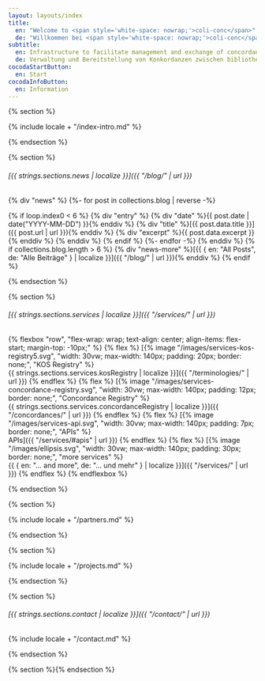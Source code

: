 ```yaml
---
layout: layouts/index
title:
  en: "Welcome to <span style='white-space: nowrap;'>coli-conc</span>"
  de: "Willkommen bei <span style='white-space: nowrap;'>coli-conc</span>"
subtitle:
  en: Infrastructure to facilitate management and exchange of concordances between library knowledge organization systems
  de: Verwaltung und Bereitstellung von Konkordanzen zwischen bibliothekarischen Wissensorganisationsystemen
cocodaStartButton:
  en: Start
cocodaInfoButton:
  en: Information
---
```


{% section %}

{% include locale + "/index-intro.md" %}

{% endsection %}

{% section %}

###### [{{ strings.sections.news | localize }}]({{ "/blog/" | url }})
{% div "news" %}
{%- for post in collections.blog | reverse -%}
  <!-- Show 6 latest news. -->
  {% if loop.index0 < 6 %}
    {% div "entry" %}
      {% div "date" %}{{ post.date | date("YYYY-MM-DD") }}{% enddiv %}
      {% div "title" %}[{{ post.data.title }}]({{ post.url | url }}){% enddiv %}
      {% div "excerpt" %}{{ post.data.excerpt }}{% enddiv %}
    {% enddiv %}
  {% endif %}
{%- endfor -%}
{% enddiv %}
{% if collections.blog.length > 6 %}
  {% div "news-more" %}[{{ { en: "All Posts", de: "Alle Beiträge" } | localize }}]({{ "/blog/" | url }}){% enddiv %}
{% endif %}

{% endsection %}

{% section %}

###### [{{ strings.sections.services | localize }}]({{ "/services/" | url }})

{% flexbox "row", "flex-wrap: wrap; text-align: center; align-items: flex-start; margin-top: -10px;" %}
  {% flex %}
  [{% image "/images/services-kos-registry5.svg", "width: 30vw; max-width: 140px; padding: 20px; border: none;", "KOS Registry" %}<br>{{ strings.sections.services.kosRegistry | localize }}]({{ "/terminologies/" | url }})
  {% endflex %}
  {% flex %}
  [{% image "/images/services-concordance-registry.svg", "width: 30vw; max-width: 140px; padding: 12px; border: none;", "Concordance Registry" %}<br>{{ strings.sections.services.concordanceRegistry | localize }}]({{ "/concordances/" | url }})
  {% endflex %}
  {% flex %}
  [{% image "/images/services-api.svg", "width: 30vw; max-width: 140px; padding: 7px; border: none;", "APIs" %}<br>APIs]({{ "/services/#apis" | url }})
  {% endflex %}
  {% flex %}
  [{% image "/images/ellipsis.svg", "width: 30vw; max-width: 140px; padding: 30px; border: none;", "more services" %}<br>{{ { en: "... and more", de: "... und mehr" } | localize }}]({{ "/services/" | url }})
  {% endflex %}
{% endflexbox %}

{% endsection %}

{% section %}

{% include locale + "/partners.md" %}

{% endsection %}

{% section %}

{% include locale + "/projects.md" %}

{% endsection %}

{% section %}

###### [{{ strings.sections.contact | localize }}]({{ "/contact/" | url }})

{% include locale + "/contact.md" %}

{% endsection %}

{% section %}{% endsection %}
